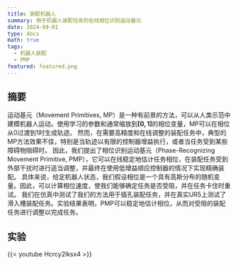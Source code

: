 ```yaml
---
title: 装配机器人
summary: 用于机器人装配任务的在线相位识别运动基元
date: 2024-09-01
type: docs
math: true
tags:
  - 机器人装配
  - PMP
featured: featured.png
---
```


## 摘要
运动基元（Movement Primitives, MP）是一种有前景的方法，可以从人类示范中建模机器人运动。使用学习的参数和通常缩放到$\boldsymbol{[0,1]}$的相位变量，MP可以在相位从0过渡到1时生成轨迹。
然而，在需要高精度和在线调整的装配任务中，典型的MP方法效果不佳，特别是当轨迹以有限的控制器增益执行，或者当任务受到某些障碍物阻碍时。
因此，我们提出了相位识别运动基元（Phase-Recognizing Movement Primitive, PMP），它可以在线稳定地估计任务相位，在装配任务受到外部干扰时进行适当调整，并最终在使用低增益顺应控制器的情况下实现精确装配。
具体来说，给定机器人状态，我们假设相位是一个具有高斯分布的随机变量。因此，可以计算相位速度，使我们能够确定任务是否受阻，并在任务卡住时重试。
我们在仿真中测试了我们的方法用于插孔装配任务，并在真实UR5上测试了滑入槽装配任务。实验结果表明，PMP可以稳定地估计相位，从而对受阻的装配任务进行调整以完成任务。

## 实验
{{< youtube Hcrcy2lksx4 >}}
<!--more-->
